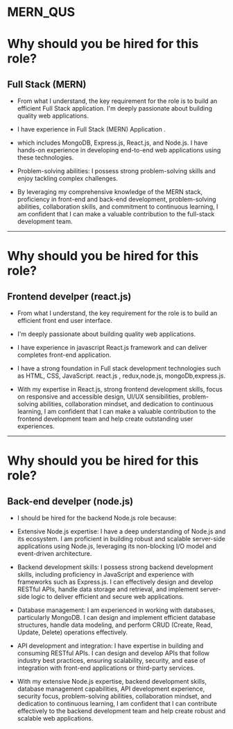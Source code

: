 # MERN_QUS

# Why should you be hired for this role?

## Full Stack (MERN)
- From what I understand, the key requirement for the role is to build an efficient Full Stack application. I'm deeply passionate about building quality web applications. 

- I have experience in Full Stack (MERN) Application .

- which includes MongoDB, Express.js, React.js, and Node.js. I have hands-on experience in developing end-to-end web applications using these technologies.

- Problem-solving abilities: I possess strong problem-solving skills and enjoy tackling complex challenges.

- By leveraging my comprehensive knowledge of the MERN stack, proficiency in front-end and back-end development, problem-solving abilities, collaboration skills, and commitment to continuous learning, I am confident that I can make a valuable contribution to the full-stack development team.

---
# Why should you be hired for this role?

## Frontend develper (react.js)

- From what I understand, the key requirement for the role is to build an efficient front end user interface.

-  I'm deeply passionate about building quality web applications. 

-  I have experience in javascript React.js framework and can deliver completes front-end application.

- I have a strong foundation in Full stack development technologies such as HTML, CSS, JavaScript.
react.js , redux,node.js, mongoDb,express.js.

- With my expertise in React.js, strong frontend development skills, focus on responsive and accessible design, UI/UX sensibilities, problem-solving abilities, collaboration mindset, and dedication to continuous learning, I am confident that I can make a valuable contribution to the frontend development team and help create outstanding user experiences.

---

# Why should you be hired for this role?

## Back-end develper (node.js)

- I should be hired for the backend Node.js role because:

- Extensive Node.js expertise: I have a deep understanding of Node.js and its ecosystem. I am proficient in building robust and scalable server-side applications using Node.js, leveraging its non-blocking I/O model and event-driven architecture.

- Backend development skills: I possess strong backend development skills, including proficiency in JavaScript and experience with frameworks such as Express.js. I can effectively design and develop RESTful APIs, handle data storage and retrieval, and implement server-side logic to deliver efficient and secure web applications.

- Database management: I am experienced in working with databases, particularly MongoDB. I can design and implement efficient database structures, handle data modeling, and perform CRUD (Create, Read, Update, Delete) operations effectively.

- API development and integration: I have expertise in building and consuming RESTful APIs. I can design and develop APIs that follow industry best practices, ensuring scalability, security, and ease of integration with front-end applications or third-party services.

- With my extensive Node.js expertise, backend development skills, database management capabilities, API development experience, security focus, problem-solving abilities, collaboration mindset, and dedication to continuous learning, I am confident that I can contribute effectively to the backend development team and help create robust and scalable web applications.








